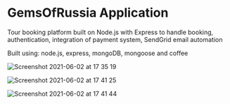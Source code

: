 # GemsOfRussia Application

Tour booking platform built on Node.js with Express to handle booking, authentication, integration of payment system, SendGrid email automation 

Built using: node.js, express, mongoDB, mongoose and coffee 

![Screenshot 2021-06-02 at 17 35 19](https://user-images.githubusercontent.com/64967264/120500898-d982c180-c3c9-11eb-93c0-19d10cf68d38.png)


![Screenshot 2021-06-02 at 17 41 25](https://user-images.githubusercontent.com/64967264/120500942-e1dafc80-c3c9-11eb-86b7-49840c73f3de.png)

![Screenshot 2021-06-02 at 17 41 44](https://user-images.githubusercontent.com/64967264/120501014-f1f2dc00-c3c9-11eb-8f81-2c0bbcbe0566.png)
